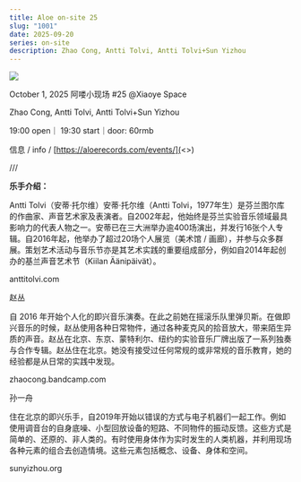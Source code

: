 ```yaml
---
title: Aloe on-site 25
slug: "1001"
date: 2025-09-20
series: on-site
description: Zhao Cong, Antti Tolvi, Antti Tolvi+Sun Yizhou
---
```



![](/images/uploads/on-site-25.jpg)

October 1, 2025 阿喽小现场 #25 @Xiaoye Space

Zhao Cong, Antti Tolvi, Antti Tolvi+Sun Yizhou

19:00 open｜ 19:30 start｜door: 60rmb

信息 / info / [https://aloerecords.com/events/](<>)

///

**乐手介绍：**

Antti Tolvi（安蒂·托尔维）安蒂·托尔维（Antti Tolvi，1977年生）是芬兰图尔库的作曲家、声音艺术家及表演者。自2002年起，他始终是芬兰实验音乐领域最具影响力的代表人物之一。安蒂已在三大洲举办逾400场演出，并发行16张个人专辑。自2016年起，他举办了超过20场个人展览（美术馆 / 画廊），并参与众多群展。策划艺术活动与音乐节亦是其艺术实践的重要组成部分，例如自2014年起创办的基兰声音艺术节（Kiilan Äänipäivät）。 

anttitolvi.com

赵丛

自 2016 年开始个人化的即兴音乐演奏。在此之前她在摇滚乐队里弹贝斯。在做即兴音乐的时候，赵丛使用各种日常物件，通过各种麦克风的拾音放大，带来陌生异质的声音。赵丛在北京、东京、蒙特利尔、纽约的实验音乐厂牌出版了一系列独奏与合作专辑。赵丛住在北京。她没有接受过任何常规的或非常规的音乐教育，她的经验都是从日常的实践中发现。

zhaocong.bandcamp.com

孙一舟

住在北京的即兴乐手，自2019年开始以错误的方式与电子机器们一起工作。例如使用调音台的自身底噪、小型回放设备的短路、不同物件的振动反馈。这些方式是简单的、还原的、非人类的。有时使用身体作为实时发生的人类机器，并利用现场各种元素的组合去创造情境。这些元素包括概念、设备、身体和空间。

sunyizhou.org
